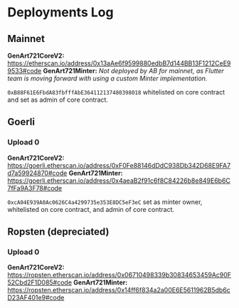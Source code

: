 # Deployments Log

## Mainnet

**GenArt721CoreV2:** https://etherscan.io/address/0x13aAe6f9599880edbB7d144BB13F1212CeE99533#code
**GenArt721Minter:** _Not deployed by AB for mainnet, as Flutter team is moving forward with using a custom Minter implementation._

`0xB88F61E6FbdA83fbfffAbE364112137480398018` whitelisted on core contract and set as admin of core contract.


## Goerli

### Upload 0

**GenArt721CoreV2:** https://goerli.etherscan.io/address/0xF0Fe88146dDdC938Db342D68E9FA7d7a59924870#code
**GenArt721Minter:** https://goerli.etherscan.io/address/0x4aeaB2f91c6f8C84226b8e849E6b6C7fFa9A3F78#code

`0xcA04E939A0Ac0626C4a4299735e353E8DC5eF3eC` set as minter owner, whitelisted on core contract, and admin of core contract.

## Ropsten (depreciated)

### Upload 0

**GenArt721CoreV2:** https://ropsten.etherscan.io/address/0x06710498339b30834653459Ac90F52Cbd2F1D085#code
**GenArt721Minter:** https://ropsten.etherscan.io/address/0x14ff6f834a2a00E6E5611962B5db6cD23AF401e9#code
